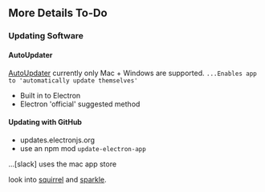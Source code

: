 
## More Details To-Do
### Updating Software
#### AutoUpdater
[AutoUpdater](https://www.electronjs.org/docs/api/auto-updater) currently only Mac + Windows are supported.
```...Enables app to 'automatically update themselves'```
- Built in to Electron
- Electron 'official' suggested method

#### Updating with GitHub
- updates.electronjs.org
- use an npm mod ```update-electron-app```

...[slack] uses the mac app store

look into [squirrel](https://github.com/Squirrel) and [sparkle](https://sparkle-project.org). 